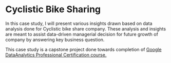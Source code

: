 # Cyclistic Bike Sharing

In this case study, I will present various insights drawn based on data analysis done for Cyclistic bike share company. These analysis and insights are meant to assist data-driven managerial decision for future growth of company by answering key business question. 

This case study is a capstone project done towards completion of [Google DataAnalytics Professional Certification course.](https://www.coursera.org/professional-certificates/google-data-analytics)
